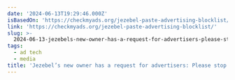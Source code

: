 ```yaml
---
date: '2024-06-13T19:29:46.000Z'
isBasedOn: 'https://checkmyads.org/jezebel-paste-advertising-blocklist/'
link: 'https://checkmyads.org/jezebel-paste-advertising-blocklist/'
slug: >-
  2024-06-13-jezebels-new-owner-has-a-request-for-advertisers-please-stop-hurting-jour
tags:
  - ad tech
  - media
title: 'Jezebel’s new owner has a request for advertisers: Please stop hurting jour'
---
```

 
